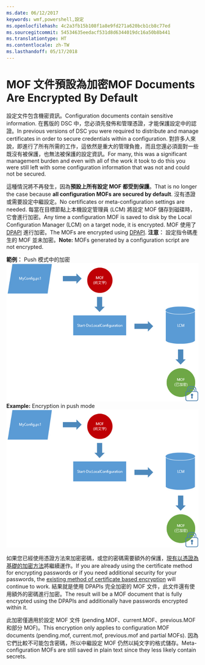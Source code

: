 ```yaml
---
ms.date: 06/12/2017
keywords: wmf,powershell,設定
ms.openlocfilehash: 4c2a3fb15b108f1a8e9fd271a620bcb1cb8c77ed
ms.sourcegitcommit: 54534635eedacf531d8d6344019dc16a50b8b441
ms.translationtype: HT
ms.contentlocale: zh-TW
ms.lasthandoff: 05/17/2018
---
```

# <a name="mof-documents-are-encrypted-by-default"></a><span data-ttu-id="fabb6-102">MOF 文件預設為加密</span><span class="sxs-lookup"><span data-stu-id="fabb6-102">MOF Documents Are Encrypted By Default</span></span>

<span data-ttu-id="fabb6-103">設定文件包含機密資訊。</span><span class="sxs-lookup"><span data-stu-id="fabb6-103">Configuration documents contain sensitive information.</span></span> <span data-ttu-id="fabb6-104">在舊版的 DSC 中，您必須先發佈和管理憑證，才能保護設定中的認證。</span><span class="sxs-lookup"><span data-stu-id="fabb6-104">In previous versions of DSC you were required to distribute and manage certificates in order to secure credentials within a configuration.</span></span> <span data-ttu-id="fabb6-105">對許多人來說，即進行了所有所需的工作，這依然是重大的管理負擔，而且您還必須面對一些既沒有被保護，也無法被保護的設定資訊。</span><span class="sxs-lookup"><span data-stu-id="fabb6-105">For many, this was a significant management burden and even with all of the work it took to do this you were still left with some configuration information that was not and could not be secured.</span></span>

<span data-ttu-id="fabb6-106">這種情況將不再發生，因為**預設上所有設定 MOF 都受到保護**。</span><span class="sxs-lookup"><span data-stu-id="fabb6-106">That is no longer the case because **all configuration MOFs are secured by default**.</span></span> <span data-ttu-id="fabb6-107">沒有憑證或需要設定中繼設定。</span><span class="sxs-lookup"><span data-stu-id="fabb6-107">No certificates or meta-configuration settings are needed.</span></span> <span data-ttu-id="fabb6-108">每當在目標節點上本機設定管理員 (LCM) 將設定 MOF 儲存到磁碟時，它會進行加密。</span><span class="sxs-lookup"><span data-stu-id="fabb6-108">Any time a configuration MOF is saved to disk by the Local Configuration Manager (LCM) on a target node, it is encrypted.</span></span> <span data-ttu-id="fabb6-109">MOF 使用了 [DPAPI](https://msdn.microsoft.com/library/ms995355.aspx) 進行加密。</span><span class="sxs-lookup"><span data-stu-id="fabb6-109">The MOFs are encrypted using [DPAPI](https://msdn.microsoft.com/library/ms995355.aspx).</span></span> <span data-ttu-id="fabb6-110">**注意︰** 設定指令碼產生的 MOF 並未加密。</span><span class="sxs-lookup"><span data-stu-id="fabb6-110">**Note:** MOFs generated by a configuration script are not encrypted.</span></span>

<span data-ttu-id="fabb6-111">**範例︰** Push 模式中的加密 ![MOF 加密](../images/MOF_Encryption.jpg)</span><span class="sxs-lookup"><span data-stu-id="fabb6-111">**Example:** Encryption in push mode ![MOF Encryption](../images/MOF_Encryption.jpg)</span></span>

<span data-ttu-id="fabb6-112">如果您已經使用憑證方法來加密密碼，或您的密碼需要額外的保護，[現有以憑證為基礎的加密方法](https://msdn.microsoft.com/powershell/dsc/securemof)將繼續運作。</span><span class="sxs-lookup"><span data-stu-id="fabb6-112">If you are already using the certificate method for encrypting passwords or if you need additional security for your passwords, the [existing method of certificate based encryption](https://msdn.microsoft.com/powershell/dsc/securemof) will continue to work.</span></span> <span data-ttu-id="fabb6-113">結果就是使用 DPAPIs 完全加密的 MOF 文件，此文件還有使用額外的密碼進行加密。</span><span class="sxs-lookup"><span data-stu-id="fabb6-113">The result will be a MOF document that is fully encrypted using the DPAPIs and additionally have passwords encrypted within it.</span></span>

<span data-ttu-id="fabb6-114">此加密僅適用於設定 MOF 文件 (pending.MOF、current.MOF、previous.MOF 和部分 MOF)。</span><span class="sxs-lookup"><span data-stu-id="fabb6-114">This encryption only applies to configuration MOF documents (pending.mof, current.mof, previous.mof and partial MOFs).</span></span> <span data-ttu-id="fabb6-115">因為它們比較不可能包含密碼，所以中繼設定 MOF 仍然以純文字的格式儲存。</span><span class="sxs-lookup"><span data-stu-id="fabb6-115">Meta-configuration MOFs are still saved in plain text since they less likely contain secrets.</span></span>
